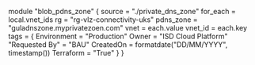 module "blob_pdns_zone" {
  source = "./private_dns_zone"
  for_each = local.vnet_ids
  rg = "rg-vlz-connectivity-uks"
  pdns_zone = "guladnszone.myprivatezoen.com"
  vnet    = each.value
  vnet_id = each.key
  tags = {
    Environment = "Production"
    Owner = "ISD Cloud Platform"
    "Requested By" = "BAU"
    CreatedOn = formatdate("DD/MM/YYYY", timestamp())
    Terraform = "True"
  }
}

